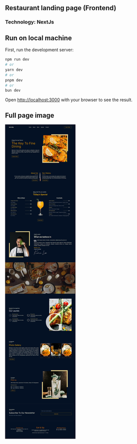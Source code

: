 ## Restaurant landing page (Frontend)
### Technology: NextJs
## Run on local machine
First, run the development server:

```bash
npm run dev
# or
yarn dev
# or
pnpm dev
# or
bun dev
```
Open [http://localhost:3000](http://localhost:3000) with your browser to see the result.

## Full page image

![Eat & Sip](/src/assets/eat&sip.png)


